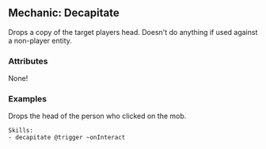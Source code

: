 Mechanic: Decapitate
--------------------

Drops a copy of the target players head. Doesn't do anything if used
against a non-player entity.

### Attributes

None!

### Examples

Drops the head of the person who clicked on the mob.

    Skills:
    - decapitate @trigger ~onInteract
